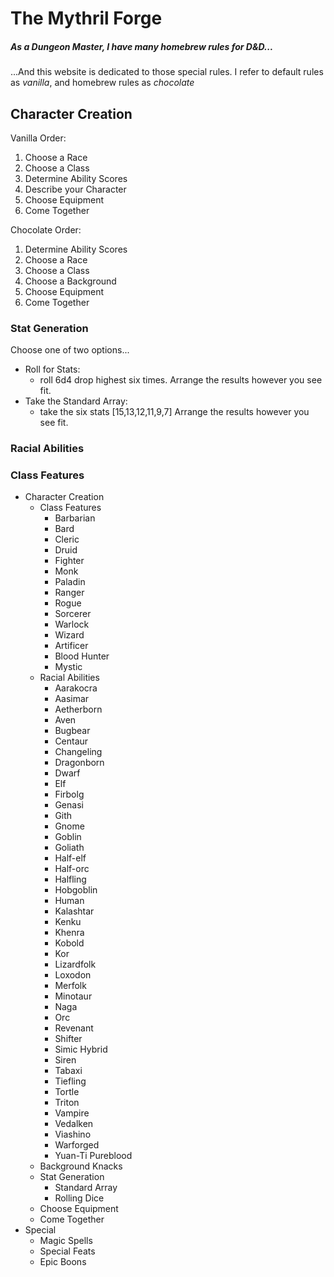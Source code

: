 # The Mythril Forge
##### As a Dungeon Master, I have many homebrew rules for D&D...
...And this website is dedicated to those special rules. I refer to default rules as *vanilla*, and homebrew rules as *chocolate*

## Character Creation

Vanilla Order:
1. Choose a Race
2. Choose a Class
3. Determine Ability Scores
4. Describe your Character
5. Choose Equipment
6. Come Together

Chocolate Order:
1. Determine Ability Scores
2. Choose a Race
3. Choose a Class
4. Choose a Background
5. Choose Equipment
6. Come Together

### Stat Generation
Choose one of two options...

- Roll for Stats:
	- roll 6d4 drop highest six times. Arrange the results however you see fit.
- Take the Standard Array:
	- take the six stats [15,13,12,11,9,7] Arrange the results however you see fit.

### Racial Abilities


### Class Features

- Character Creation
	- Class Features
		- Barbarian
		- Bard
		- Cleric
		- Druid
		- Fighter
		- Monk
		- Paladin
		- Ranger
		- Rogue
		- Sorcerer
		- Warlock
		- Wizard
		- Artificer
		- Blood Hunter
		- Mystic
	- Racial Abilities
		- Aarakocra
		- Aasimar
		- Aetherborn
		- Aven
		- Bugbear
		- Centaur
		- Changeling
		- Dragonborn
		- Dwarf
		- Elf
		- Firbolg
		- Genasi
		- Gith
		- Gnome
		- Goblin
		- Goliath
		- Half-elf
		- Half-orc
		- Halfling
		- Hobgoblin
		- Human
		- Kalashtar
		- Kenku
		- Khenra
		- Kobold
		- Kor
		- Lizardfolk
		- Loxodon
		- Merfolk
		- Minotaur
		- Naga
		- Orc
		- Revenant
		- Shifter
		- Simic Hybrid
		- Siren
		- Tabaxi
		- Tiefling
		- Tortle
		- Triton
		- Vampire
		- Vedalken
		- Viashino
		- Warforged
		- Yuan-Ti Pureblood
	- Background Knacks
	- Stat Generation
		- Standard Array
		- Rolling Dice
	- Choose Equipment
	- Come Together
- Special
	- Magic Spells
	- Special Feats
	- Epic Boons
